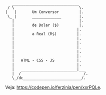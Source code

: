        ______________________________
     / \                             \.
    |   |       Um Conversor         |.
     \_ |       _____________        |.
       |                             |.
       |        de Dolar ($)         |.
       |                            |.
       |        a Real (R$)         |.
       |                            |.
       |                            |.
       |                            |.
       |                            |.
       |                            |.
       |   HTML - CSS - JS          |.
       |                            |.
       |   _________________________|___
       |  /                            /.
       \_/dc__________________________/.


Veja: https://codepen.io/ferzinia/pen/xxrPQLe.
